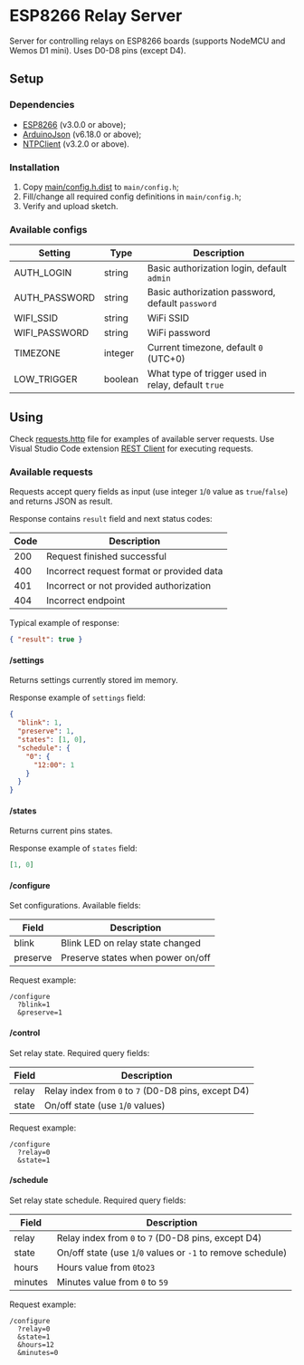# ESP8266 Relay Server

Server for controlling relays on ESP8266 boards (supports NodeMCU and Wemos D1 mini). Uses D0-D8 pins (except D4).

## Setup

### Dependencies

- [ESP8266](https://github.com/esp8266/Arduino) (v3.0.0 or above);
- [ArduinoJson](https://github.com/bblanchon/ArduinoJson) (v6.18.0 or above);
- [NTPClient](https://github.com/arduino-libraries/NTPClient) (v3.2.0 or above).

### Installation

1. Copy [main/config.h.dist](main/config.h.dist) to `main/config.h`;
1. Fill/change all required config definitions in `main/config.h`;
1. Verify and upload sketch.

### Available configs

| Setting       | Type    | Description                                        |
| ------------- | ------- | -------------------------------------------------- |
| AUTH_LOGIN    | string  | Basic authorization login, default `admin`         |
| AUTH_PASSWORD | string  | Basic authorization password, default `password`   |
| WIFI_SSID     | string  | WiFi SSID                                          |
| WIFI_PASSWORD | string  | WiFi password                                      |
| TIMEZONE      | integer | Current timezone, default `0` (UTC+0)              |
| LOW_TRIGGER   | boolean | What type of trigger used in relay, default `true` |

## Using

Check [requests.http](requests.http) file for examples of available server requests. Use Visual Studio Code extension
[REST Client](https://marketplace.visualstudio.com/items?itemName=humao.rest-client) for executing requests.

### Available requests

Requests accept query fields as input (use integer `1`/`0` value as `true`/`false`) and returns JSON as result.

Response contains `result` field and next status codes:

| Code | Description                               |
| ---- | ----------------------------------------- |
| 200  | Request finished successful               |
| 400  | Incorrect request format or provided data |
| 401  | Incorrect or not provided authorization   |
| 404  | Incorrect endpoint                        |

Typical example of response:

```json
{ "result": true }
```

#### /settings

Returns settings currently stored im memory.

Response example of `settings` field:

```json
{
  "blink": 1,
  "preserve": 1,
  "states": [1, 0],
  "schedule": {
    "0": {
      "12:00": 1
    }
  }
}
```

#### /states

Returns current pins states.

Response example of `states` field:

```json
[1, 0]
```

#### /configure

Set configurations. Available fields:

| Field    | Description                       |
| -------- | --------------------------------- |
| blink    | Blink LED on relay state changed  |
| preserve | Preserve states when power on/off |

Request example:

```
/configure
  ?blink=1
  &preserve=1
```

#### /control

Set relay state. Required query fields:

| Field | Description                                         |
| ----- | --------------------------------------------------- |
| relay | Relay index from `0` to `7` (D0-D8 pins, except D4) |
| state | On/off state (use `1`/`0` values)                   |

Request example:

```
/configure
  ?relay=0
  &state=1
```

#### /schedule

Set relay state schedule. Required query fields:

| Field   | Description                                                  |
| ------- | ------------------------------------------------------------ |
| relay   | Relay index from `0` to `7` (D0-D8 pins, except D4)          |
| state   | On/off state (use `1`/`0` values or `-1` to remove schedule) |
| hours   | Hours value from `0`to`23`                                   |
| minutes | Minutes value from `0` to `59`                               |

Request example:

```
/configure
  ?relay=0
  &state=1
  &hours=12
  &minutes=0
```
